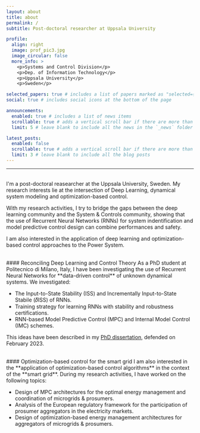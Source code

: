 ```yaml
---
layout: about
title: about
permalink: /
subtitle: Post-doctoral researcher at Uppsala University

profile:
  align: right
  image: prof_pic3.jpg
  image_circular: false
  more_info: >
    <p>Systems and Control Division</p>
    <p>Dep. of Information Technology</p>
    <p>Uppsala University</p>
    <p>Sweden</p>

selected_papers: true # includes a list of papers marked as "selected={true}"
social: true # includes social icons at the bottom of the page

announcements:
  enabled: true # includes a list of news items
  scrollable: true # adds a vertical scroll bar if there are more than 3 news items
  limit: 5 # leave blank to include all the news in the `_news` folder

latest_posts:
  enabled: false
  scrollable: true # adds a vertical scroll bar if there are more than 3 new posts items
  limit: 3 # leave blank to include all the blog posts
---
```


---
<br/>
I'm a post-doctoral reasearcher at the Uppsala University, Sweden.
My research interests lie at the intersection of Deep Learning, dynamical system modeling and optimization-based control.

With my research activities, I try to bridge the gaps between the deep learning community and the System & Controls community, showing that the use of Recurrent Neural Networks (RNNs) for system indentification and model predictive control design can combine performances and safety.

I am also interested in the application of deep learning and optimization-based control approaches to the Power System. 


<br/>
#### Reconciling Deep Learning and Control Theory
As a PhD student at Politecnico di Milano, Italy, I have been investigating the use of Recurrent Neural Networks for **data-driven control** of unknown dynamical systems.
We investigated:

- The Input-to-State Stability (ISS) and Incrementally Input-to-State Stabile (𝛿ISS) of RNNs.
- Training strategy for learning RNNs with stability and robustness certifications.
- RNN-based Model Predictive Control (MPC) and Internal Model Control (IMC) schemes. 

This ideas have been described in my [PhD dissertation](https://bonassifabio.github.io/phd-thesis/), defended on February 2023.

<br/>
#### Optimization-based control for the smart grid
I am also interested in the **application of optimization-based control algorithms** in the context of the **smart grid**. 
During my research activities, I have worked on the following topics:

- Design of MPC architectures for the optimal energy management and coordination of microgrids & prosumers.
- Analysis of the European regulatory framework for the participation of prosumer aggregators in the electricity markets.
- Design of optimization-based energy management architectures for aggregators of microgrids & prosumers.

<br/>